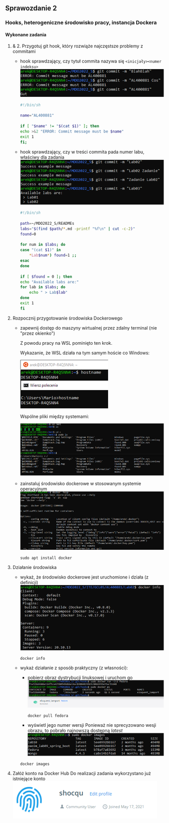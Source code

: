 ## Sprawozdanie 2

### Hooks, heterogeniczne środowisko pracy, instancja Dockera

#### Wykonane zadania

1. & 2. Przygotuj git hook, który rozwiąże najczęstsze problemy z commitami
    * hook sprawdzający, czy tytuł commita nazywa się ```<inicjały><numer indeksu>```
    ![commit-msg v1](./screenshots/commit-msg.png)

	    ```sh
	    #!/bin/sh

	    name="AL400881"

	    if [ "$name" != "$(cat $1)" ]; then
		echo >&2 "ERROR: Commit message must be $name"
		exit 1
	    fi;    
	    ```
    
    * hook sprawdzający, czy w treści commita pada numer labu, właściwy dla zadania
    ![commit-msg v2](./screenshots/commit-msg-2.png)

	    ```sh
	    #!/bin/sh

	    path=~/MDO2022_S/READMEs
	    labs="$(find $path/*.md -printf "%f\n" | cut -c-2)"
	    found=0

	    for num in $labs; do
		case "(cat $1)" in
		    *Lab$num*) found=1 ;;
		esac
	    done

	    if [ $found = 0 ]; then
		echo "Available labs are:"
		for lab in $labs; do
			echo " > Lab$lab"
		done
		exit 1
	    fi
	    ```

3. Rozpocznij przygotowanie środowiska Dockerowego
    * zapewnij dostęp do maszyny wirtualnej przez zdalny terminal (nie "przez okienko")
    
    	Z powodu pracy na WSL pominięto ten krok.

    	Wykazanie, że WSL działa na tym samym hoście co Windows:
    
    	![Hostname](./screenshots/hostname.png)

    	Wspólne pliki między systemami:
    
    	![Shared files](./screenshots/shared-files.png)

    * zainstaluj środowisko dockerowe w stosowanym systemie operacyjnym
    ![Docker install](./screenshots/docker-install.png)

	    ```
	    sudo apt install docker
	    ```


4. Działanie środowiska
    * wykaż, że środowisko dockerowe jest uruchomione i działa (z definicji)
    ![Docker info](./screenshots/docker-info.png)    

	    ```
	    docker info
	    ```

    * wykaż działanie z sposób praktyczny (z własności):
      * pobierz obraz dystrybucji linuksowej i uruchom go 
        ![Fedora image](./screenshots/fedora.png)      
        ```
        docker pull fedora
        ```

      * wyświetl jego numer wersji
      Ponieważ nie sprecyzowano wesji obrazu, to pobrało najnowszą dostępną *latest*      
      ![Docker images](./screenshots/images.png)
      ```
      docker images
      ```

5. Załóż konto na Docker Hub
   Do realizacji zadania wykorzystano już istniejące konto
   ![Account](./screenshots/docker-account.png)
